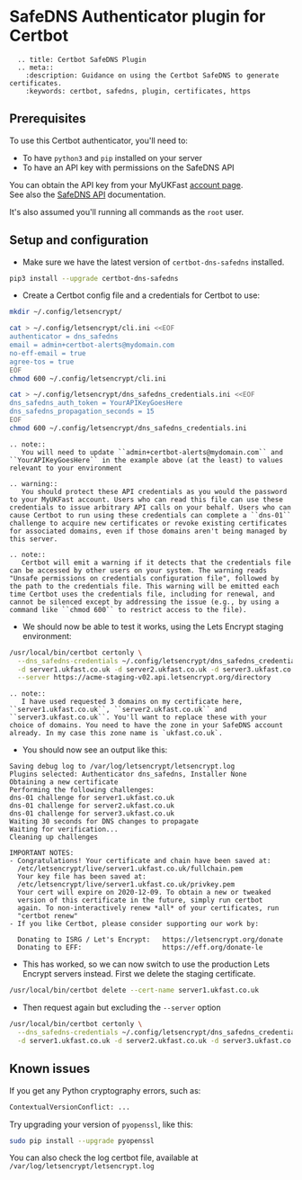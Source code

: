 # SafeDNS Authenticator plugin for Certbot

```eval_rst
  .. title: Certbot SafeDNS Plugin
  .. meta::
    :description: Guidance on using the Certbot SafeDNS to generate certificates.
    :keywords: certbot, safedns, plugin, certificates, https
```

## Prerequisites

To use this Certbot authenticator, you'll need to:

* To have `python3` and `pip` installed on your server
* To have an API key with permissions on the SafeDNS API

You can obtain the API key from your MyUKFast [account page](https://my.ukfast.co.uk/applications/index.php).  
See also the [SafeDNS API](https://developers.ukfast.io/documentation/safedns) documentation.

It's also assumed you'll running all commands as the `root` user.

## Setup and configuration

* Make sure we have the latest version of `certbot-dns-safedns` installed.
```bash
pip3 install --upgrade certbot-dns-safedns
```

* Create a Certbot config file and a credentials for Certbot to use:
```bash
mkdir ~/.config/letsencrypt/
```

```bash
cat > ~/.config/letsencrypt/cli.ini <<EOF
authenticator = dns_safedns
email = admin+certbot-alerts@mydomain.com
no-eff-email = true
agree-tos = true
EOF
chmod 600 ~/.config/letsencrypt/cli.ini
```

```bash
cat > ~/.config/letsencrypt/dns_safedns_credentials.ini <<EOF
dns_safedns_auth_token = YourAPIKeyGoesHere
dns_safedns_propagation_seconds = 15
EOF
chmod 600 ~/.config/letsencrypt/dns_safedns_credentials.ini
```
```eval_rst
.. note::
   You will need to update ``admin+certbot-alerts@mydomain.com`` and ``YourAPIKeyGoesHere`` in the example above (at the least) to values relevant to your environment
```

```eval_rst
.. warning::
   You should protect these API credentials as you would the password to your MyUKFast account. Users who can read this file can use these credentials to issue arbitrary API calls on your behalf. Users who can cause Certbot to run using these credentials can complete a ``dns-01`` challenge to acquire new certificates or revoke existing certificates for associated domains, even if those domains aren't being managed by this server.
```

```eval_rst
.. note::
   Certbot will emit a warning if it detects that the credentials file can be accessed by other users on your system. The warning reads "Unsafe permissions on credentials configuration file", followed by the path to the credentials file. This warning will be emitted each time Certbot uses the credentials file, including for renewal, and cannot be silenced except by addressing the issue (e.g., by using a command like ``chmod 600`` to restrict access to the file).
```

* We should now be able to test it works, using the Lets Encrypt staging environment:

```bash
/usr/local/bin/certbot certonly \
  --dns_safedns-credentials ~/.config/letsencrypt/dns_safedns_credentials.ini \
  -d server1.ukfast.co.uk -d server2.ukfast.co.uk -d server3.ukfast.co.uk \
  --server https://acme-staging-v02.api.letsencrypt.org/directory
```

```eval_rst
.. note::
   I have used requested 3 domains on my certificate here, ``server1.ukfast.co.uk``, ``server2.ukfast.co.uk`` and ``server3.ukfast.co.uk``. You'll want to replace these with your choice of domains. You need to have the zone in your SafeDNS account already. In my case this zone name is `ukfast.co.uk`.
```

* You should now see an output like this:
 ```none
Saving debug log to /var/log/letsencrypt/letsencrypt.log
Plugins selected: Authenticator dns_safedns, Installer None
Obtaining a new certificate
Performing the following challenges:
dns-01 challenge for server1.ukfast.co.uk
dns-01 challenge for server2.ukfast.co.uk
dns-01 challenge for server3.ukfast.co.uk
Waiting 30 seconds for DNS changes to propagate
Waiting for verification...
Cleaning up challenges

IMPORTANT NOTES:
 - Congratulations! Your certificate and chain have been saved at:
   /etc/letsencrypt/live/server1.ukfast.co.uk/fullchain.pem
   Your key file has been saved at:
   /etc/letsencrypt/live/server1.ukfast.co.uk/privkey.pem
   Your cert will expire on 2020-12-09. To obtain a new or tweaked
   version of this certificate in the future, simply run certbot
   again. To non-interactively renew *all* of your certificates, run
   "certbot renew"
 - If you like Certbot, please consider supporting our work by:

   Donating to ISRG / Let's Encrypt:   https://letsencrypt.org/donate
   Donating to EFF:                    https://eff.org/donate-le
```

* This has worked, so we can now switch to use the production Lets Encrypt servers instead. First we delete the staging certificate.

```bash
/usr/local/bin/certbot delete --cert-name server1.ukfast.co.uk
```

* Then request again but excluding the `--server` option

```bash
/usr/local/bin/certbot certonly \
  --dns_safedns-credentials ~/.config/letsencrypt/dns_safedns_credentials.ini \
  -d server1.ukfast.co.uk -d server2.ukfast.co.uk -d server3.ukfast.co.uk
```

## Known issues

If you get any Python cryptography errors, such as:

```bash
ContextualVersionConflict: ...
```

Try upgrading your version of `pyopenssl`, like this:

```bash
sudo pip install --upgrade pyopenssl
```

You can also check the log certbot file, available at `/var/log/letsencrypt/letsencrypt.log`
